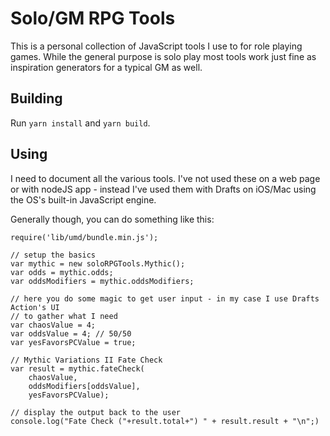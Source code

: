# Solo/GM RPG Tools

This is a personal collection of JavaScript tools I use to for role playing games. While the general purpose is solo play most tools work just fine as inspiration generators for a typical GM as well.

## Building

Run `yarn install` and `yarn build`.

## Using

I need to document all the various tools. I've not used these on a web page or with nodeJS app - instead I've used them with Drafts on iOS/Mac using the OS's built-in JavaScript engine.

Generally though, you can do something like this:

    require('lib/umd/bundle.min.js');

	// setup the basics
	var mythic = new soloRPGTools.Mythic();
    var odds = mythic.odds;
    var oddsModifiers = mythic.oddsModifiers;
	
	// here you do some magic to get user input - in my case I use Drafts Action's UI 
	// to gather what I need
	var chaosValue = 4;
	var oddsValue = 4; // 50/50
	var yesFavorsPCValue = true;
	
	// Mythic Variations II Fate Check    
    var result = mythic.fateCheck(
    	chaosValue,
    	oddsModifiers[oddsValue],
    	yesFavorsPCValue);
    
    // display the output back to the user
    console.log("Fate Check ("+result.total+") " + result.result + "\n";)

